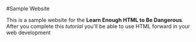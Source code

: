 #Sample Website

This is a sample website for the <b>Learn Enough HTML to Be Dangerous</b>.
After you complete this <em>tutorial</em> you'll be able to use HTML forward in your web development
